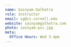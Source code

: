 ```yaml
---
name: Sainyam Galhotra
role: Instructor
email: sg@cs.cornell.edu
website: sainyamgalhotra.com
photo: sainyam-pic.jpg
meta:
  Office Hours: Wed 3-4pm
---
```

